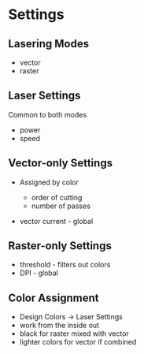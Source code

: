 # Settings


## Lasering Modes
* vector
* raster


## Laser Settings
Common to both modes

* power
* speed


## Vector-only Settings

* Assigned by color
  * order of cutting
  * number of passes

* vector current - global


## Raster-only Settings

* threshold - filters out colors
* DPI - global


## Color Assignment

* Design Colors -> Laser Settings
* work from the inside out
* black for raster mixed with vector
* lighter colors for vector if combined
